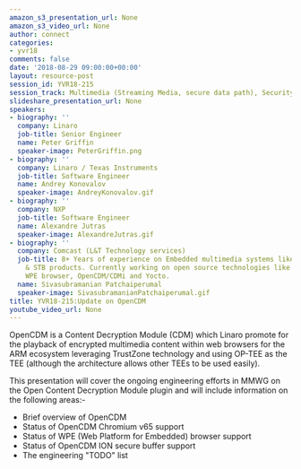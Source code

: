```yaml
---
amazon_s3_presentation_url: None
amazon_s3_video_url: None
author: connect
categories:
- yvr18
comments: false
date: '2018-08-29 09:00:00+00:00'
layout: resource-post
session_id: YVR18-215
session_track: Multimedia (Streaming Media, secure data path), Security
slideshare_presentation_url: None
speakers:
- biography: ''
  company: Linaro
  job-title: Senior Engineer
  name: Peter Griffin
  speaker-image: PeterGriffin.png
- biography: ''
  company: Linaro / Texas Instruments
  job-title: Software Engineer
  name: Andrey Konovalov
  speaker-image: AndreyKonovalov.gif
- biography: ''
  company: NXP
  job-title: Software Engineer
  name: Alexandre Jutras
  speaker-image: AlexandreJutras.gif
- biography: ''
  company: Comcast (L&T Technology services)
  job-title: 8+ Years of experience on Embedded multimedia systems like Infotainment
    & STB products. Currently working on open source technologies like RDK, Westeros,
    WPE browser, OpenCDM/CDMi and Yocto.
  name: Sivasubramanian Patchaiperumal
  speaker-image: SivasubramanianPatchaiperumal.gif
title: YVR18-215:Update on OpenCDM
youtube_video_url: None
---
```


OpenCDM is a Content Decryption Module (CDM) which Linaro promote for the playback of encrypted multimedia content within web browsers for the ARM ecosystem leveraging TrustZone technology and using OP-TEE as the TEE (although the architecture allows other TEEs to be used easily).

This presentation will cover the ongoing engineering efforts in MMWG on the Open Content Decryption Module plugin
and will include information on the following areas:-
* Brief overview of OpenCDM
* Status of OpenCDM Chromium v65 support
* Status of WPE (Web Platform for Embedded) browser support
* Status of OpenCDM ION secure buffer support
* The engineering "TODO" list
